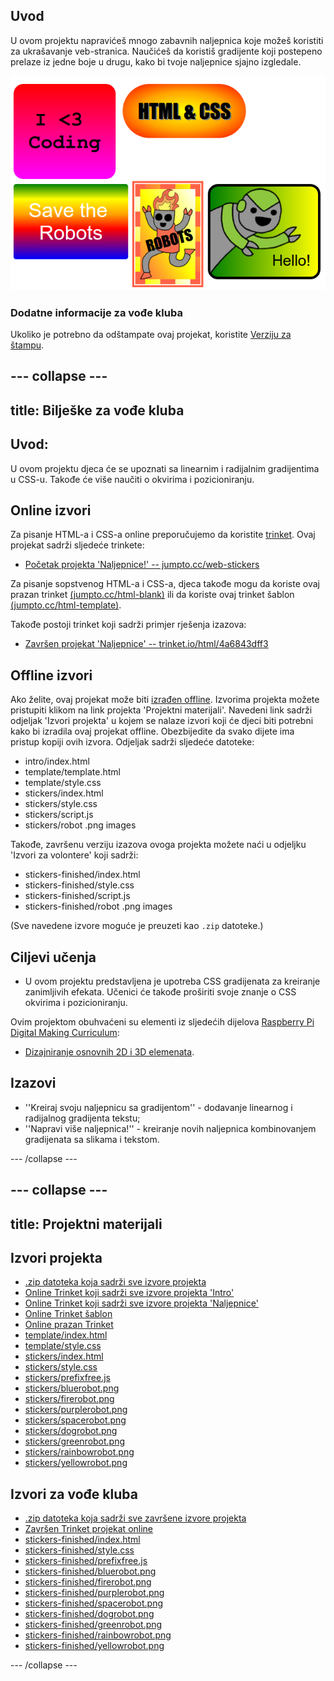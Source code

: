 ## Uvod

U ovom projektu napravićeš mnogo zabavnih naljepnica koje možeš koristiti za ukrašavanje veb-stranica. Naučićeš da koristiš gradijente koji postepeno prelaze iz jedne boje u drugu, kako bi tvoje naljepnice sjajno izgledale.

![screenshot](images/stickers-finished.png)

### Dodatne informacije za vođe kluba

Ukoliko je potrebno da odštampate ovaj projekat, koristite [Verziju za štampu](https://projects.raspberrypi.org/me-ME/projects/stickers/print).

--- collapse ---
---
title: Bilješke za vođe kluba
---
## Uvod:

U ovom projektu djeca će se upoznati sa linearnim i radijalnim gradijentima u CSS-u. Takođe će više naučiti o okvirima i pozicioniranju.

## Online izvori

Za pisanje HTML-a i CSS-a online preporučujemo da koristite [trinket](https://trinket.io/). Ovaj projekat sadrži sljedeće trinkete:

* [Početak projekta 'Naljepnice!' -- jumpto.cc/web-stickers](http://jumpto.cc/web-stickers)

Za pisanje sopstvenog HTML-a i CSS-a, djeca takođe mogu da koriste ovaj prazan trinket [(jumpto.cc/html-blank)](http://jumpto.cc/html-blank) ili da koriste ovaj trinket šablon [(jumpto.cc/html-template)](http://jumpto.cc/html-template).

Takođe postoji trinket koji sadrži primjer rješenja izazova:

* [Završen projekat 'Naljepnice' -- trinket.io/html/4a6843dff3](https://trinket.io/html/4a6843dff3)

## Offline izvori

Ako želite, ovaj projekat može biti [izrađen offline](https://www.codeclubprojects.org/en-GB/resources/webdev-working-offline/). Izvorima projekta možete pristupiti klikom na link projekta 'Projektni materijali'. Navedeni link sadrži odjeljak 'Izvori projekta' u kojem se nalaze izvori koji će djeci biti potrebni kako bi izradila ovaj projekat offline. Obezbijedite da svako dijete ima pristup kopiji ovih izvora. Odjeljak sadrži sljedeće datoteke:

* intro/index.html
* template/template.html
* template/style.css
* stickers/index.html
* stickers/style.css
* stickers/script.js
* stickers/robot .png images

Takođe, završenu verziju izazova ovoga projekta možete naći u odjeljku 'Izvori za volontere' koji sadrži:

* stickers-finished/index.html
* stickers-finished/style.css
* stickers-finished/script.js
* stickers-finished/robot .png images

(Sve navedene izvore moguće je preuzeti kao `.zip` datoteke.)

## Ciljevi učenja

* U ovom projektu predstavljena je upotreba CSS gradijenata za kreiranje zanimljivih efekata. Učenici će takođe proširiti svoje znanje o CSS okvirima i pozicioniranju. 

Ovim projektom obuhvaćeni su elementi iz sljedećih dijelova [Raspberry Pi Digital Making Curriculum](https://rpf.io/curriculum):

* [Dizajniranje osnovnih 2D i 3D elemenata](https://www.raspberrypi.org/curriculum/design/creator).

## Izazovi

* ''Kreiraj svoju naljepnicu sa gradijentom'' - dodavanje linearnog i radijalnog gradijenta tekstu;
* ''Napravi više naljepnica!'' - kreiranje novih naljepnica kombinovanjem gradijenata sa slikama i tekstom.

--- /collapse ---

--- collapse ---
---
title: Projektni materijali
---
## Izvori projekta

* [.zip datoteka koja sadrži sve izvore projekta](resources/stickers-project-resources.zip)
* [Online Trinket koji sadrži sve izvore projekta 'Intro'](http://jumpto.cc/web-intro)
* [Online Trinket koji sadrži sve izvore projekta 'Naljepnice'](http://jumpto.cc/web-stickers)
* [Online Trinket šablon](http://jumpto.cc/trinket-template)
* [Online prazan Trinket](http://jumpto.cc/trinket-blank)
* [template/index.html](resources/template-index.html)
* [template/style.css](resources/template-style.css)
* [stickers/index.html](resources/stickers-index.html)
* [stickers/style.css](resources/stickers-style.css)
* [stickers/prefixfree.js](resources/stickers-prefixfree.js)
* [stickers/bluerobot.png](resources/stickers-bluerobot.png)
* [stickers/firerobot.png](resources/stickers-firerobot.png)
* [stickers/purplerobot.png](resources/stickers-purplerobot.png)
* [stickers/spacerobot.png](resources/stickers-spacerobot.png)
* [stickers/dogrobot.png](resources/stickers-dogrobot.png)
* [stickers/greenrobot.png](resources/stickers-greenrobot.png)
* [stickers/rainbowrobot.png](resources/stickers-rainbowrobot.png)
* [stickers/yellowrobot.png](resources/stickers-yellowrobot.png)

## Izvori za vođe kluba

* [.zip datoteka koja sadrži sve završene izvore projekta](resources/stickers-volunteer-resources.zip)
* [Završen Trinket projekat online](https://trinket.io/html/4a6843dff3)
* [stickers-finished/index.html](resources/stickers-finished-index.html)
* [stickers-finished/style.css](resources/stickers-finished-style.css)
* [stickers-finished/prefixfree.js](resources/stickers-finished-prefixfree.js)
* [stickers-finished/bluerobot.png](resources/stickers-finished-bluerobot.png)
* [stickers-finished/firerobot.png](resources/stickers-finished-firerobot.png)
* [stickers-finished/purplerobot.png](resources/stickers-finished-purplerobot.png)
* [stickers-finished/spacerobot.png](resources/stickers-finished-spacerobot.png)
* [stickers-finished/dogrobot.png](resources/stickers-finished-dogrobot.png)
* [stickers-finished/greenrobot.png](resources/stickers-finished-greenrobot.png)
* [stickers-finished/rainbowrobot.png](resources/stickers-finished-rainbowrobot.png)
* [stickers-finished/yellowrobot.png](resources/stickers-finished-yellowrobot.png)

--- /collapse ---
